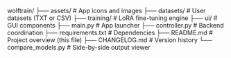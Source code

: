 wolftrain/
├── assets/           # App icons and images
├── datasets/         # User datasets (TXT or CSV)
├── training/         # LoRA fine-tuning engine
├── ui/               # GUI components
├── main.py           # App launcher
├── controller.py     # Backend coordination
├── requirements.txt  # Dependencies
├── README.md         # Project overview (this file)
├── CHANGELOG.md      # Version history
└── compare_models.py # Side-by-side output viewer
